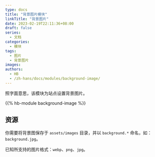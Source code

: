 ```yaml
---
type: docs
title: "背景图片模块"
linkTitle: "背景图片"
date: 2023-02-19T22:11:36+08:00
draft: false
series:
  - 文档
categories:
  - 模块
tags:
  - 图片
  - 背景图片
images:
authors:
  - HB
  - /zh-hans/docs/modules/background-image/
---
```


照字面意思，该模块为站点设置背景图片。

<!--more-->

{{% hb-module background-image %}}

## 资源

你需要将背景图保存于 `assets/images` 目录，并以 `background.*` 命名，如： `background.jpg`。

已知所支持的图片格式：`webp`、`png`、`jpg`。
